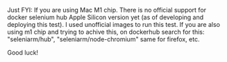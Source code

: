 Just FYI: If you are using Mac M1 chip. There is no official support for docker selenium hub Apple Silicon version yet (as of developing and deploying this test). I used unofficial images to run this test. 
If you are also using m1 chip and trying to achive this, on dockerhub search for this: "seleniarm/hub", "seleniarm/node-chromium" same for firefox, etc. 

Good luck!
